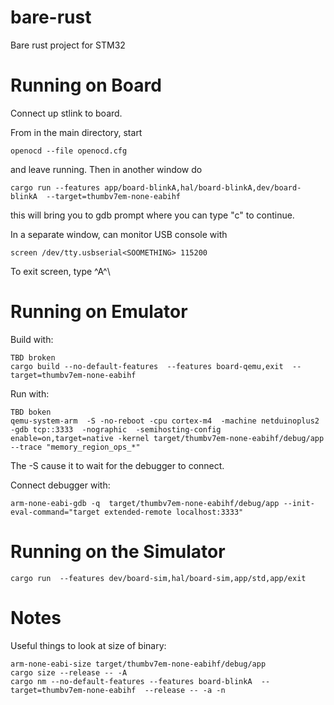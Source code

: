 # bare-rust

Bare rust project for STM32 

# Running on Board

Connect up stlink to board. 

From in the main directory, start
```aiignore
openocd --file openocd.cfg 
```
and leave running. Then in another window do 
```aiignore
cargo run --features app/board-blinkA,hal/board-blinkA,dev/board-blinkA  --target=thumbv7em-none-eabihf
```
this will bring you to gdb prompt where you can type "c" to continue.

In a separate window, can monitor USB console with
```aiignore
screen /dev/tty.usbserial<SOOMETHING> 115200
```
To exit screen, type ^A^\ 


# Running on Emulator

Build with:
```aiignore
TBD broken
cargo build --no-default-features  --features board-qemu,exit  --target=thumbv7em-none-eabihf 
```

Run with:

```aiignore
TBD boken 
qemu-system-arm  -S -no-reboot -cpu cortex-m4  -machine netduinoplus2  -gdb tcp::3333  -nographic  -semihosting-config enable=on,target=native -kernel target/thumbv7em-none-eabihf/debug/app  --trace "memory_region_ops_*" 
```
The -S cause it to wait for the debugger to connect.  

Connect debugger with:

```aiignore
arm-none-eabi-gdb -q  target/thumbv7em-none-eabihf/debug/app --init-eval-command="target extended-remote localhost:3333"
```

# Running on the Simulator

```aiignore
cargo run  --features dev/board-sim,hal/board-sim,app/std,app/exit
```

# Notes

Useful things to look at size of binary:
```aiignore
arm-none-eabi-size target/thumbv7em-none-eabihf/debug/app
cargo size --release -- -A
cargo nm --no-default-features --features board-blinkA  --target=thumbv7em-none-eabihf  --release -- -a -n
```

